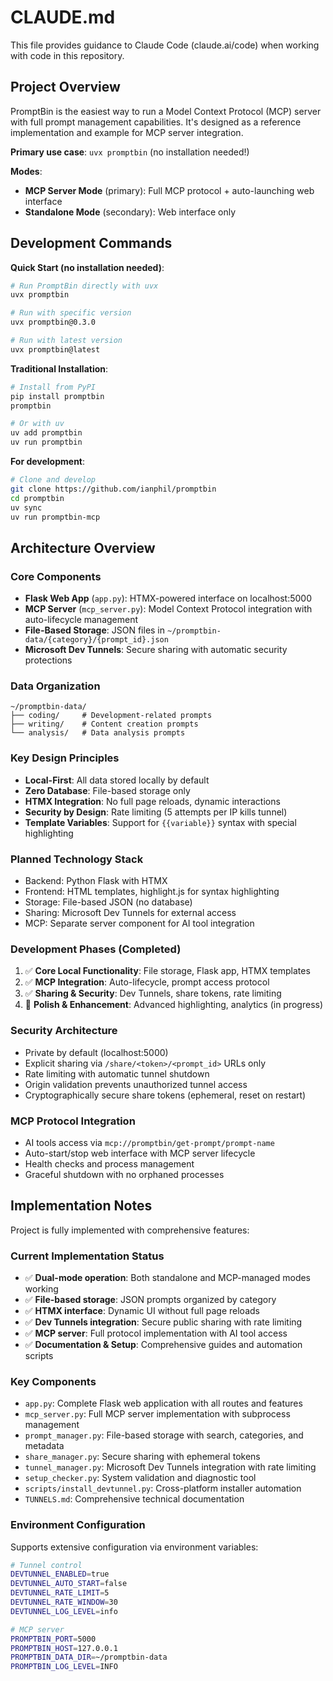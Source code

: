 # CLAUDE.md

This file provides guidance to Claude Code (claude.ai/code) when working with code in this repository.

## Project Overview

PromptBin is the easiest way to run a Model Context Protocol (MCP) server with full prompt management capabilities. It's designed as a reference implementation and example for MCP server integration.

**Primary use case**: `uvx promptbin` (no installation needed!)

**Modes**:
- **MCP Server Mode** (primary): Full MCP protocol + auto-launching web interface
- **Standalone Mode** (secondary): Web interface only

## Development Commands

**Quick Start (no installation needed)**:
```bash
# Run PromptBin directly with uvx
uvx promptbin

# Run with specific version
uvx promptbin@0.3.0

# Run with latest version
uvx promptbin@latest
```

**Traditional Installation**:
```bash
# Install from PyPI
pip install promptbin
promptbin

# Or with uv
uv add promptbin
uv run promptbin
```

**For development**:
```bash
# Clone and develop
git clone https://github.com/ianphil/promptbin
cd promptbin
uv sync
uv run promptbin-mcp
```

## Architecture Overview

### Core Components
- **Flask Web App** (`app.py`): HTMX-powered interface on localhost:5000
- **MCP Server** (`mcp_server.py`): Model Context Protocol integration with auto-lifecycle management
- **File-Based Storage**: JSON files in `~/promptbin-data/{category}/{prompt_id}.json`
- **Microsoft Dev Tunnels**: Secure sharing with automatic security protections

### Data Organization
```
~/promptbin-data/
├── coding/     # Development-related prompts
├── writing/    # Content creation prompts  
└── analysis/   # Data analysis prompts
```

### Key Design Principles
- **Local-First**: All data stored locally by default
- **Zero Database**: File-based storage only
- **HTMX Integration**: No full page reloads, dynamic interactions
- **Security by Design**: Rate limiting (5 attempts per IP kills tunnel)
- **Template Variables**: Support for `{{variable}}` syntax with special highlighting

### Planned Technology Stack
- Backend: Python Flask with HTMX
- Frontend: HTML templates, highlight.js for syntax highlighting
- Storage: File-based JSON (no database)
- Sharing: Microsoft Dev Tunnels for external access
- MCP: Separate server component for AI tool integration

### Development Phases (Completed)
1. ✅ **Core Local Functionality**: File storage, Flask app, HTMX templates
2. ✅ **MCP Integration**: Auto-lifecycle, prompt access protocol
3. ✅ **Sharing & Security**: Dev Tunnels, share tokens, rate limiting
4. 🔄 **Polish & Enhancement**: Advanced highlighting, analytics (in progress)

### Security Architecture
- Private by default (localhost:5000)
- Explicit sharing via `/share/<token>/<prompt_id>` URLs only
- Rate limiting with automatic tunnel shutdown
- Origin validation prevents unauthorized tunnel access
- Cryptographically secure share tokens (ephemeral, reset on restart)

### MCP Protocol Integration
- AI tools access via `mcp://promptbin/get-prompt/prompt-name`
- Auto-start/stop web interface with MCP server lifecycle
- Health checks and process management
- Graceful shutdown with no orphaned processes

## Implementation Notes

Project is fully implemented with comprehensive features:

### Current Implementation Status
- ✅ **Dual-mode operation**: Both standalone and MCP-managed modes working
- ✅ **File-based storage**: JSON prompts organized by category
- ✅ **HTMX interface**: Dynamic UI without full page reloads
- ✅ **Dev Tunnels integration**: Secure public sharing with rate limiting
- ✅ **MCP server**: Full protocol implementation with AI tool access
- ✅ **Documentation & Setup**: Comprehensive guides and automation scripts

### Key Components
- `app.py`: Complete Flask web application with all routes and features
- `mcp_server.py`: Full MCP server implementation with subprocess management
- `prompt_manager.py`: File-based storage with search, categories, and metadata
- `share_manager.py`: Secure sharing with ephemeral tokens
- `tunnel_manager.py`: Microsoft Dev Tunnels integration with rate limiting
- `setup_checker.py`: System validation and diagnostic tool
- `scripts/install_devtunnel.py`: Cross-platform installer automation
- `TUNNELS.md`: Comprehensive technical documentation

### Environment Configuration
Supports extensive configuration via environment variables:
```bash
# Tunnel control
DEVTUNNEL_ENABLED=true
DEVTUNNEL_AUTO_START=false
DEVTUNNEL_RATE_LIMIT=5
DEVTUNNEL_RATE_WINDOW=30
DEVTUNNEL_LOG_LEVEL=info

# MCP server
PROMPTBIN_PORT=5000
PROMPTBIN_HOST=127.0.0.1
PROMPTBIN_DATA_DIR=~/promptbin-data
PROMPTBIN_LOG_LEVEL=INFO
```